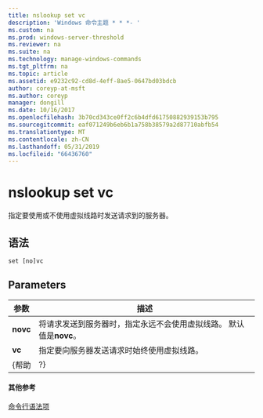 ```yaml
---
title: nslookup set vc
description: 'Windows 命令主题 * * *- '
ms.custom: na
ms.prod: windows-server-threshold
ms.reviewer: na
ms.suite: na
ms.technology: manage-windows-commands
ms.tgt_pltfrm: na
ms.topic: article
ms.assetid: e9232c92-cd8d-4eff-8ae5-0647bd03bdcb
author: coreyp-at-msft
ms.author: coreyp
manager: dongill
ms.date: 10/16/2017
ms.openlocfilehash: 3b70cd343ce0ff2c6b4dfd61750882939153b795
ms.sourcegitcommit: eaf071249b6eb6b1a758b38579a2d87710abfb54
ms.translationtype: MT
ms.contentlocale: zh-CN
ms.lasthandoff: 05/31/2019
ms.locfileid: "66436760"
---
```

# <a name="nslookup-set-vc"></a>nslookup set vc



指定要使用或不使用虚拟线路时发送请求到的服务器。

## <a name="syntax"></a>语法

```
set [no]vc
```

## <a name="parameters"></a>Parameters

| 参数 |                                              描述                                               |
|-----------|--------------------------------------------------------------------------------------------------------|
| **novc**  | 将请求发送到服务器时，指定永远不会使用虚拟线路。 默认值是**novc**。 |
|  **vc**   |             指定要向服务器发送请求时始终使用虚拟线路。             |
|   {帮助   |                                                   ?}                                                   |

#### <a name="additional-references"></a>其他参考

[命令行语法项](command-line-syntax-key.md)
